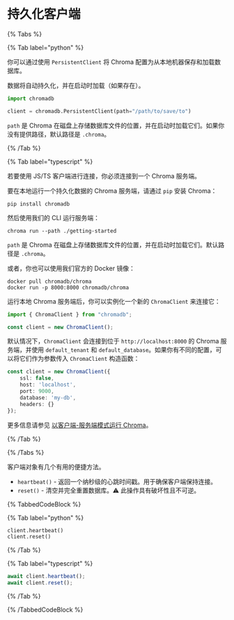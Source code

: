# 持久化客户端

{% Tabs %}

{% Tab label="python" %}

你可以通过使用 `PersistentClient` 将 Chroma 配置为从本地机器保存和加载数据库。

数据将自动持久化，并在启动时加载（如果存在）。

```python
import chromadb

client = chromadb.PersistentClient(path="/path/to/save/to")
```

`path` 是 Chroma 在磁盘上存储数据库文件的位置，并在启动时加载它们。如果你没有提供路径，默认路径是 `.chroma`。

{% /Tab %}

{% Tab label="typescript" %}

若要使用 JS/TS 客户端进行连接，你必须连接到一个 Chroma 服务端。

要在本地运行一个持久化数据的 Chroma 服务端，请通过 `pip` 安装 Chroma：

```terminal
pip install chromadb
```

然后使用我们的 CLI 运行服务端：

```terminal
chroma run --path ./getting-started 
```

`path` 是 Chroma 在磁盘上存储数据库文件的位置，并在启动时加载它们。默认路径是 `.chroma`。

或者，你也可以使用我们官方的 Docker 镜像：

```terminal
docker pull chromadb/chroma
docker run -p 8000:8000 chromadb/chroma
```

运行本地 Chroma 服务端后，你可以实例化一个新的 `ChromaClient` 来连接它：

```typescript
import { ChromaClient } from "chromadb";

const client = new ChromaClient();
```

默认情况下，`ChromaClient` 会连接到位于 `http://localhost:8000` 的 Chroma 服务端，并使用 `default_tenant` 和 `default_database`。如果你有不同的配置，可以将它们作为参数传入 `ChromaClient` 构造函数：

```typescript
const client = new ChromaClient({
    ssl: false,
    host: 'localhost',
    port: 9000,
    database: 'my-db',
    headers: {}
});
```

更多信息请参见 [以客户端-服务端模式运行 Chroma](../client-server-mode)。

{% /Tab %}

{% /Tabs %}

客户端对象有几个有用的便捷方法。

* `heartbeat()` - 返回一个纳秒级的心跳时间戳。用于确保客户端保持连接。
* `reset()` - 清空并完全重置数据库。⚠️ 此操作具有破坏性且不可逆。

{% TabbedCodeBlock %}

{% Tab label="python" %}
```python
client.heartbeat()
client.reset()
```
{% /Tab %}

{% Tab label="typescript" %}
```typescript
await client.heartbeat();
await client.reset();
```
{% /Tab %}

{% /TabbedCodeBlock %}